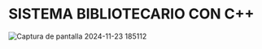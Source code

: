 # SISTEMA BIBLIOTECARIO CON C++
![Captura de pantalla 2024-11-23 185112](https://github.com/user-attachments/assets/2e3bdac9-ff8f-4474-a3f5-e01db2378a73)




